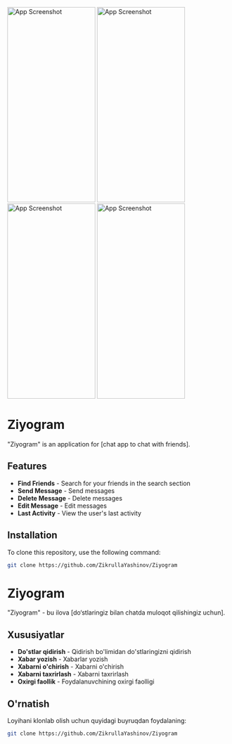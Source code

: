 <p float="left">
  <img src="./screen1.png" alt="App Screenshot" width="200" height="444"/>
  <img src="./screen2.png" alt="App Screenshot" width="200" height="444"/>
  <img src="./screen3.png" alt="App Screenshot" width="200" height="444"/>
  <img src="./screen4.png" alt="App Screenshot" width="200" height="444"/>
</p>

# Ziyogram

"Ziyogram" is an application for [chat app to chat with friends].

## Features

- **Find Friends** - Search for your friends in the search section
- **Send Message** - Send messages
- **Delete Message** - Delete messages
- **Edit Message** - Edit messages
- **Last Activity** - View the user's last activity

## Installation

To clone this repository, use the following command:

```bash
git clone https://github.com/ZikrullaYashinov/Ziyogram
```

# Ziyogram

"Ziyogram" - bu ilova [do‘stlaringiz bilan chatda muloqot qilishingiz uchun].

## Xususiyatlar

- **Do'stlar qidirish** - Qidirish bo'limidan do'stlaringizni qidirish  
- **Xabar yozish** - Xabarlar yozish
- **Xabarni o'chirish** - Xabarni o'chirish
- **Xabarni taxrirlash** - Xabarni taxrirlash
- **Oxirgi faollik** - Foydalanuvchining oxirgi faolligi

## O'rnatish

Loyihani klonlab olish uchun quyidagi buyruqdan foydalaning:

```bash
git clone https://github.com/ZikrullaYashinov/Ziyogram
```
